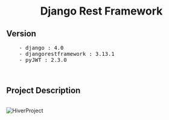 <div align=center>
    <h1><b>Django Rest Framework</b></h1>
</div>

<div>
    <h2><b>Version</b></h2>
    <pre>
    - django : 4.0
    - djangorestframework : 3.13.1
    - pyJWT : 2.3.0</pre>
</div>
<br>

<div>
    <h2><b>Project Description</b></h2>
    <pre></pre>
</div>

![HiverProject](https://user-images.githubusercontent.com/69226800/148867233-4c3a72c3-1f01-42e1-8507-73a102dd69e4.jpg)